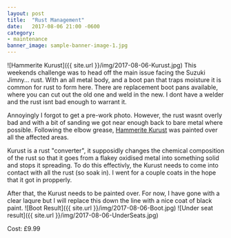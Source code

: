 ```yaml
---
layout: post
title:  "Rust Management"
date:   2017-08-06 21:00 -0600
category: 
- maintenance
banner_image: sample-banner-image-1.jpg
---
```

![Hammerite Kurust]({{ site.url }}/img/2017-08-06-Kurust.jpg)
This weekends challenge was to head off the main issue facing the Suzuki Jimny... rust. With an all metal body, and a boot pan that traps moisture it is common for rust to form here.
There are replacement boot pans available, where you can cut out the old one and weld in the new. I dont have a welder and the rust isnt bad enough to warrant it.

Annoyingly I forgot to get a pre-work photo. However, the rust wasnt overly bad and with a bit of sanding we got near enough back to bare metal where possible.
Following the elbow grease, [Hammerite Kurust](http://amzn.to/2vPcIsS) was painted over all the affected areas.

Kurust is a rust "converter", it supposidly changes the chemical composition of the rust so that it goes from a flakey oxidised metal into something solid and stops it spreading. 
To do this effectivly, the Kurust needs to come into contact with all the rust (so soak in). I went for a couple coats in the hope that it got in propperly.

After that, the Kurust needs to be painted over. For now, I have gone with a clear laqure but I will replace this down the line with a nice coat of black paint.
![Boot Result]({{ site.url }}/img/2017-08-06-Boot.jpg)
![Under seat result]({{ site.url }}/img/2017-08-06-UnderSeats.jpg)

Cost: £9.99
